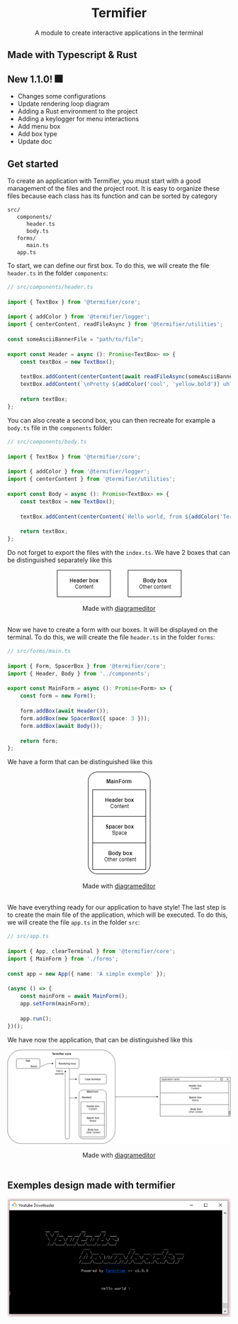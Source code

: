 <div align="center">

# Termifier

A module to create interactive applications in the terminal

</div>

## Made with Typescript & Rust

## New 1.1.0! 🎆

- Changes some configurations
- Update rendering loop diagram
- Adding a Rust environment to the project
- Adding a keylogger for menu interactions
- Add menu box
- Add box type
- Update doc

## Get started

To create an application with Termifier, you must start with a good management of the files and the project root. It is easy to organize these files because each class has its function and can be sorted by category

```
src/
   components/
      header.ts
      body.ts
   forms/
      main.ts
   app.ts
```

To start, we can define our first box. To do this, we will create the file `header.ts` in the folder `components`:

```typescript
// src/components/header.ts

import { TextBox } from '@termifier/core';

import { addColor } from '@termifier/logger';
import { centerContent, readFileAsync } from '@termifier/utilities';

const someAsciiBannerFile = "path/to/file";

export const Header = async (): Promise<TextBox> => {
	const textBox = new TextBox();

	textBox.addContent(centerContent(await readFileAsync(someAsciiBannerFile)));
	textBox.addContent(`\nPretty ${addColor('cool', 'yellow.bold')} uh?`);

	return textBox;
};
```

You can also create a second box, you can then recreate for example a `body.ts` file in the `components` folder:

```typescript
// src/components/body.ts

import { TextBox } from '@termifier/core';

import { addColor } from '@termifier/logger';
import { centerContent } from '@termifier/utilities';

export const Body = async (): Promise<TextBox> => {
	const textBox = new TextBox();

	textBox.addContent(centerContent(`Hello world, from ${addColor('Termifier', 'orange')}!`));

	return textBox;
};
```

Do not forget to export the files with the `index.ts`. We have 2 boxes that can be distinguished separately like this

<div align="center">
<img src="./assets/images/diagrams/header-body-boxes.png" alt="Header and body boxes representation">

Made with [diagrameditor](https://www.diagrameditor.com/)
<br><br></div>

Now we have to create a form with our boxes. It will be displayed on the terminal. To do this, we will create the file `header.ts` in the folder `forms`:

```typescript
// src/forms/main.ts

import { Form, SpacerBox } from '@termifier/core';
import { Header, Body } from '../components';

export const MainForm = async (): Promise<Form> => {
	const form = new Form();

	form.addBox(await Header());
	form.addBox(new SpacerBox({ space: 3 }));
	form.addBox(await Body());

	return form;
};
```

We have a form that can be distinguished like this

<div align="center">
<img src="./assets/images/diagrams/main-form.png" alt="Main form representation">

Made with [diagrameditor](https://www.diagrameditor.com/)
<br><br></div>

We have everything ready for our application to have style! The last step is to create the main file of the application, which will be executed. To do this, we will create the file `app.ts` in the folder `src`:

```typescript
// src/app.ts

import { App, clearTerminal } from '@termifier/core';
import { MainForm } from './forms';

const app = new App({ name: 'A simple exemple' });

(async () => {
	const mainForm = await MainForm();
	app.setForm(mainForm);

	app.run();
})();
```

We have now the application, that can be distinguished like this

<div align="center">
<img src="./assets/images/diagrams/rendering-loop.png" alt="Rendering loop representation">

Made with [diagrameditor](https://www.diagrameditor.com/)
<br><br></div>

## Exemples design made with termifier

<div align="center"><img src="./assets/images/designs/youtube-downloader.png"></div>